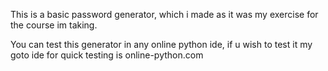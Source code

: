 This is a basic password generator, which i made as it was my exercise for the course im taking.

You can test this generator in any online python ide, if u wish to test it my goto ide for quick testing is online-python.com

